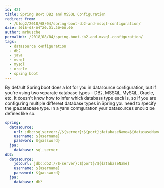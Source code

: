 ```yaml
---
id: 421
title: Spring Boot DB2 and MSSQL Configuration
redirect_from:
  - /blog2/2018/08/04/spring-boot-db2-and-mssql-configuration/
date: 2018-08-04T20:51:36+00:00
author: mrbusche
permalink: /2018/08/04/spring-boot-db2-and-mssql-configuration/
tags:
  - datasource configuration
  - db2
  - java
  - mssql
  - mysql
  - oracle
  - spring boot
---
```


By default Spring boot does a lot for you in datasource configuration, but if you're using two separate database types &#8211; DB2, MSSQL, MySQL, Oracle, etc. It doesn't know how to infer which database type each is, so if you are configuring multiple different database types in Spring you need to specify the jpa.database type. In a yaml configuration your datasources should be defines like so.

```yaml
spring:
  datasource:
    url: jdbc:sqlserver://${server}:${port};databaseName=${databaseName}
    username: ${username}
    password: ${password}
  jpa:
    database: sql_server
db2:
  datasource:
    jdbcurl: jdbc:db2://${server}:${port}/${databaseName}
    username: ${username}
    password: ${password}
  jpa:
    database: db2
```
